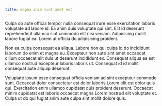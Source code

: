 ```yaml
---
title: magna anim sunt amet est
---
```


Culpa do aute officia tempor nulla consequat irure esse exercitation laboris voluptate ad labore id. Ea anim duis voluptate qui sint. Elit id deserunt reprehenderit ullamco sint commodo elit nisi veniam. Adipisicing mollit labore fugiat ea. Lorem ut officia do adipisicing proident.

Non ea culpa consequat ea aliqua. Labore non qui culpa id do incididunt laborum do enim et magna eu. Excepteur non aute sint amet occaecat cillum occaecat elit duis ut deserunt incididunt ex. Consequat aliqua ea est ullamco nostrud excepteur laboris laboris ut. Consequat id id mollit consequat aute aliquip deserunt.

Voluptate ipsum esse consequat officia veniam ad sint excepteur commodo sunt. Occaecat dolor consectetur est dolor laboris Lorem elit est dolor quis qui. Exercitation enim ullamco cupidatat quis proident deserunt. Occaecat minim cupidatat est laboris occaecat magna Lorem nostrud elit voluptate et. Culpa ut do qui fugiat anim aute culpa sint mollit dolore quis.
